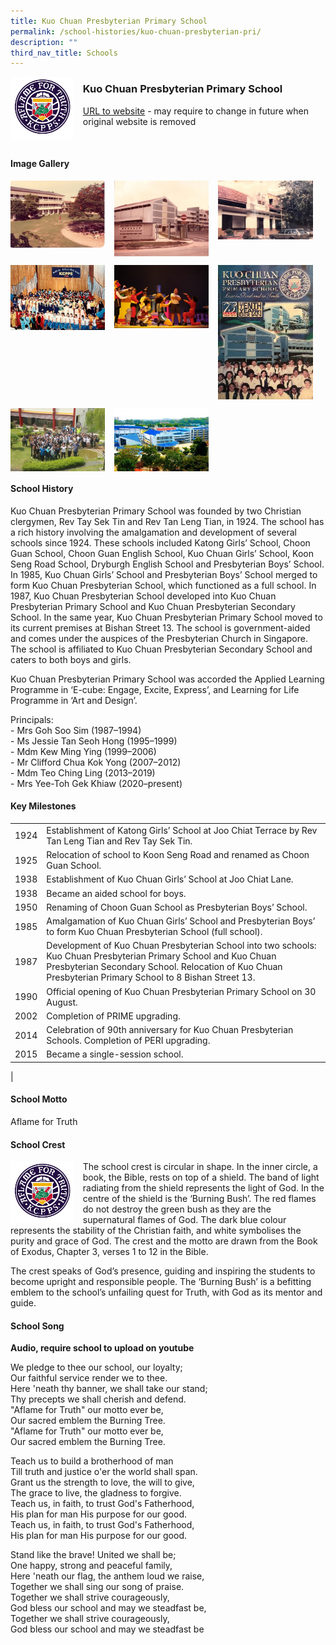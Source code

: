 ```yaml
---
title: Kuo Chuan Presbyterian Primary School
permalink: /school-histories/kuo-chuan-presbyterian-pri/
description: ""
third_nav_title: Schools
---
```

<img src="/images/kuochuanprespri1.png" style="width:20%;margin-right:15px;" align = "left">

### **Kuo Chuan Presbyterian Primary School**
[URL to website](https://kuochuanpresbyterianpri.moe.edu.sg/) - may require to change in future when original website is removed

<br clear="left">

#### **Image Gallery**

<p><a href="/images/kuochuanprespri2.jpg">  
<img src="/images/kuochuanprespri2.jpg" style="width:30%;margin-right:15px;" align = "left">
</a></p>

<p><a href="/images/kuochuanprespri3.jpg">  
<img src="/images/kuochuanprespri3.jpg" style="width:30%;margin-right:15px;" align = "left">
</a></p>

<p><a href="/images/kuochuanprespri4.jpg">  
<img src="/images/kuochuanprespri4.jpg" style="width:30%;margin-right:15px;" align = "left">
</a></p>

<br clear="left">

<p><a href="/images/kuochuanprespri5.jpg">  
<img src="/images/kuochuanprespri5.jpg" style="width:30%;margin-right:15px;" align = "left">
</a></p>

<p><a href="/images/kuochuanprespri6.jpg">  
<img src="/images/kuochuanprespri6.jpg" style="width:30%;margin-right:15px;" align = "left">
</a></p>

<p><a href="/images/kuochuanprespri7.jpg">  
<img src="/images/kuochuanprespri7.jpg" style="width:30%;margin-right:15px;" align = "left">
</a></p>

<br clear="left">

<p><a href="/images/kuochuanprespri8.jpg">  
<img src="/images/kuochuanprespri8.jpg" style="width:30%;margin-right:15px;" align = "left">
</a></p>

<p><a href="/images/kuochuanprespri9.jpg">  
<img src="/images/kuochuanprespri9.jpg" style="width:30%;margin-right:15px;" align = "left">
</a></p>

<br clear="left">

#### **School History**
Kuo Chuan Presbyterian Primary School was founded by two Christian clergymen, Rev Tay Sek Tin and Rev Tan Leng Tian, in 1924. The school has a rich history involving the amalgamation and development of several schools since 1924. These schools included Katong Girls’ School, Choon Guan School, Choon Guan English School, Kuo Chuan Girls’ School, Koon Seng Road School, Dryburgh English School and Presbyterian Boys’ School. In 1985, Kuo Chuan Girls’ School and Presbyterian Boys’ School merged to form Kuo Chuan Presbyterian School, which functioned as a full school. In 1987, Kuo Chuan Presbyterian School developed into Kuo Chuan Presbyterian Primary School and Kuo Chuan Presbyterian Secondary School. In the same year, Kuo Chuan Presbyterian Primary School moved to its current premises at Bishan Street 13. The school is government-aided and comes under the auspices of the Presbyterian Church in Singapore. The school is affiliated to Kuo Chuan Presbyterian Secondary School and caters to both boys and girls.

Kuo Chuan Presbyterian Primary School was accorded the Applied Learning Programme in ‘E-cube: Engage, Excite, Express’, and Learning for Life Programme in ‘Art and Design’.

Principals:<br>
\- Mrs Goh Soo Sim (1987–1994)<br>
\- Ms Jessie Tan Seoh Hong (1995–1999)<br>
\- Mdm Kew Ming Ying (1999–2006)<br>
\- Mr Clifford Chua Kok Yong (2007–2012)<br>
\- Mdm Teo Ching Ling (2013–2019)<br>
\- Mrs Yee-Toh Gek Khiaw (2020–present)

#### **Key Milestones**

|  |  |
|:---:|---|
| 1924 | Establishment of Katong Girls’ School at Joo Chiat Terrace by Rev Tan Leng Tian and Rev Tay Sek Tin. |
| 1925 | Relocation of school to Koon Seng Road and renamed as Choon Guan School. |
| 1938 | Establishment of Kuo Chuan Girls’ School at Joo Chiat Lane. |
| 1938 | Became an aided school for boys. |
| 1950 | Renaming of Choon Guan School as Presbyterian Boys’ School. |
| 1985 | Amalgamation of Kuo Chuan Girls’ School and Presbyterian Boys’ to form Kuo Chuan Presbyterian School (full school). |
| 1987 | Development of Kuo Chuan Presbyterian School into two schools: Kuo Chuan Presbyterian Primary School and Kuo Chuan Presbyterian Secondary School. Relocation of Kuo Chuan Presbyterian Primary School to 8 Bishan Street 13. |
| 1990 | Official opening of Kuo Chuan Presbyterian Primary School on 30 August. |
| 2002 | Completion of PRIME upgrading. |
| 2014 | Celebration of 90th anniversary for Kuo Chuan Presbyterian Schools. Completion of PERI upgrading. |
| 2015 | Became a single-session school. |
|

#### **School Motto**
Aflame for Truth

#### **School Crest**
<img src="/images/kuochuanprespri1.png" style="width:20%;margin-right:15px;" align = "left">

The school crest is circular in shape. In the inner circle, a book, the Bible, rests on top of a shield. The band of light radiating from the shield represents the light of God. In the centre of the shield is the ‘Burning Bush’. The red flames do not destroy the green bush as they are the supernatural flames of God. The dark blue colour represents the stability of the Christian faith, and white symbolises the purity and grace of God. The crest and the motto are drawn from the Book of Exodus, Chapter 3, verses 1 to 12 in the Bible. 

The crest speaks of God’s presence, guiding and inspiring the students to become upright and responsible people. The ‘Burning Bush’ is a befitting emblem to the school’s unfailing quest for Truth, with God as its mentor and guide.

#### **School Song**
**Audio, require school to upload on youtube**

We pledge to thee our school, our loyalty;<br>
Our faithful service render we to thee.<br>
Here 'neath thy banner, we shall take our stand;<br>
Thy precepts we shall cherish and defend.<br>
"Aflame for Truth" our motto ever be,<br>
Our sacred emblem the Burning Tree.<br>
"Aflame for Truth" our motto ever be,<br>
Our sacred emblem the Burning Tree.

Teach us to build a brotherhood of man<br>
Till truth and justice o'er the world shall span.<br>
Grant us the strength to love, the will to give,<br>
The grace to live, the gladness to forgive.<br>
Teach us, in faith, to trust God's Fatherhood,<br>
His plan for man His purpose for our good.<br>
Teach us, in faith, to trust God's Fatherhood,<br>
His plan for man His purpose for our good.

Stand like the brave! United we shall be;<br>
One happy, strong and peaceful family,<br>
Here 'neath our flag, the anthem loud we raise,<br>
Together we shall sing our song of praise.<br>
Together we shall strive courageously,<br>
God bless our school and may we steadfast be,<br>
Together we shall strive courageously,<br>
God bless our school and may we steadfast be